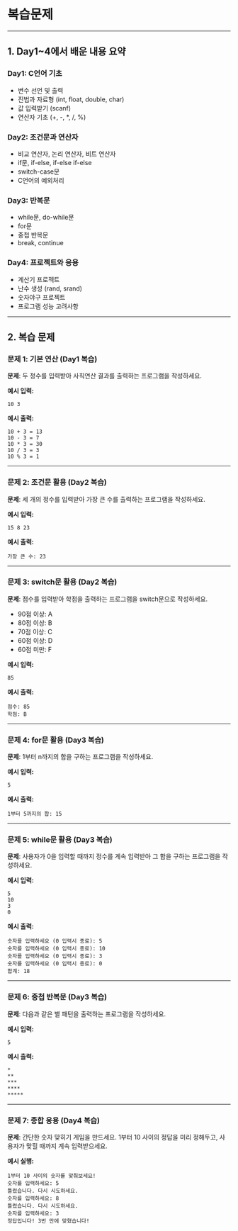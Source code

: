 # 복습문제

---

## 1. Day1~4에서 배운 내용 요약

### Day1: C언어 기초
- 변수 선언 및 출력
- 진법과 자료형 (int, float, double, char)
- 값 입력받기 (scanf)
- 연산자 기초 (+, -, *, /, %)

### Day2: 조건문과 연산자
- 비교 연산자, 논리 연산자, 비트 연산자
- if문, if-else, if-else if-else
- switch-case문
- C언어의 예외처리

### Day3: 반복문
- while문, do-while문
- for문
- 중첩 반복문
- break, continue

### Day4: 프로젝트와 응용
- 계산기 프로젝트
- 난수 생성 (rand, srand)
- 숫자야구 프로젝트
- 프로그램 성능 고려사항

---

## 2. 복습 문제

### 문제 1: 기본 연산 (Day1 복습)

**문제**: 두 정수를 입력받아 사칙연산 결과를 출력하는 프로그램을 작성하세요.

**예시 입력:**
```
10 3
```

**예시 출력:**
```
10 + 3 = 13
10 - 3 = 7
10 * 3 = 30
10 / 3 = 3
10 % 3 = 1
```

---

### 문제 2: 조건문 활용 (Day2 복습)

**문제**: 세 개의 정수를 입력받아 가장 큰 수를 출력하는 프로그램을 작성하세요.

**예시 입력:**
```
15 8 23
```

**예시 출력:**
```
가장 큰 수: 23
```

---

### 문제 3: switch문 활용 (Day2 복습)

**문제**: 점수를 입력받아 학점을 출력하는 프로그램을 switch문으로 작성하세요.
- 90점 이상: A
- 80점 이상: B  
- 70점 이상: C
- 60점 이상: D
- 60점 미만: F

**예시 입력:**
```
85
```

**예시 출력:**
```
점수: 85
학점: B
```

---

### 문제 4: for문 활용 (Day3 복습)

**문제**: 1부터 n까지의 합을 구하는 프로그램을 작성하세요.

**예시 입력:**
```
5
```

**예시 출력:**
```
1부터 5까지의 합: 15
```

---

### 문제 5: while문 활용 (Day3 복습)

**문제**: 사용자가 0을 입력할 때까지 정수를 계속 입력받아 그 합을 구하는 프로그램을 작성하세요.

**예시 입력:**
```
5
10
3
0
```

**예시 출력:**
```
숫자를 입력하세요 (0 입력시 종료): 5
숫자를 입력하세요 (0 입력시 종료): 10
숫자를 입력하세요 (0 입력시 종료): 3
숫자를 입력하세요 (0 입력시 종료): 0
합계: 18
```

---

### 문제 6: 중첩 반복문 (Day3 복습)

**문제**: 다음과 같은 별 패턴을 출력하는 프로그램을 작성하세요.

**예시 입력:**
```
5
```

**예시 출력:**
```
*
**
***
****
*****
```

---

### 문제 7: 종합 응용 (Day4 복습)

**문제**: 간단한 숫자 맞히기 게임을 만드세요. 1부터 10 사이의 정답을 미리 정해두고, 사용자가 맞힐 때까지 계속 입력받으세요.

**예시 실행:**
```
1부터 10 사이의 숫자를 맞춰보세요!
숫자를 입력하세요: 5
틀렸습니다. 다시 시도하세요.
숫자를 입력하세요: 8
틀렸습니다. 다시 시도하세요.
숫자를 입력하세요: 3
정답입니다! 3번 만에 맞혔습니다!
```
